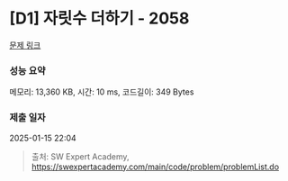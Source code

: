 # [D1] 자릿수 더하기 - 2058 

[문제 링크](https://swexpertacademy.com/main/code/problem/problemDetail.do?contestProbId=AV5QPRjqA10DFAUq) 

### 성능 요약

메모리: 13,360 KB, 시간: 10 ms, 코드길이: 349 Bytes

### 제출 일자

2025-01-15 22:04



> 출처: SW Expert Academy, https://swexpertacademy.com/main/code/problem/problemList.do